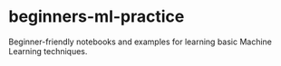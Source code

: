 # beginners-ml-practice
Beginner-friendly notebooks and examples for learning basic Machine Learning techniques.
